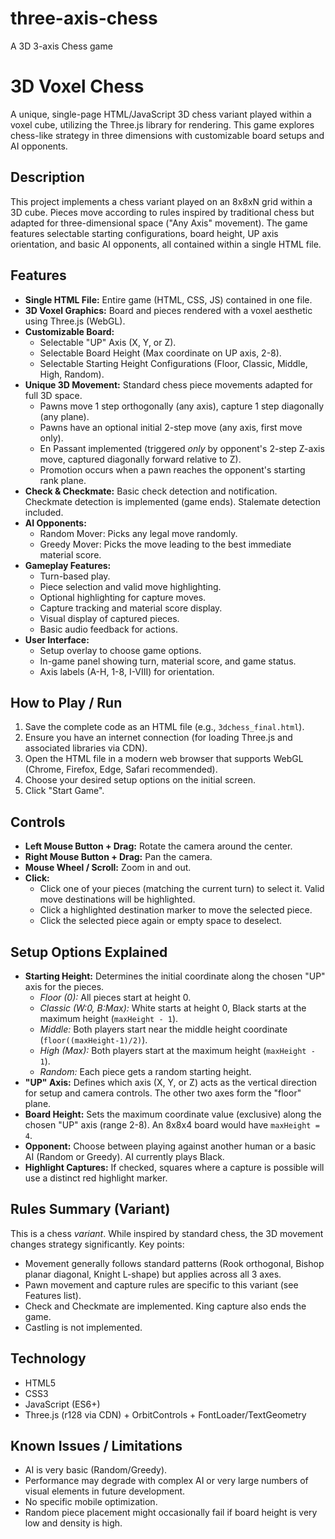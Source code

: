 # three-axis-chess
A 3D 3-axis Chess game

# 3D Voxel Chess

A unique, single-page HTML/JavaScript 3D chess variant played within a voxel cube, utilizing the Three.js library for rendering. This game explores chess-like strategy in three dimensions with customizable board setups and AI opponents.

## Description

This project implements a chess variant played on an 8x8xN grid within a 3D cube. Pieces move according to rules inspired by traditional chess but adapted for three-dimensional space ("Any Axis" movement). The game features selectable starting configurations, board height, UP axis orientation, and basic AI opponents, all contained within a single HTML file.

## Features

*   **Single HTML File:** Entire game (HTML, CSS, JS) contained in one file.
*   **3D Voxel Graphics:** Board and pieces rendered with a voxel aesthetic using Three.js (WebGL).
*   **Customizable Board:**
    *   Selectable "UP" Axis (X, Y, or Z).
    *   Selectable Board Height (Max coordinate on UP axis, 2-8).
    *   Selectable Starting Height Configurations (Floor, Classic, Middle, High, Random).
*   **Unique 3D Movement:** Standard chess piece movements adapted for full 3D space.
    *   Pawns move 1 step orthogonally (any axis), capture 1 step diagonally (any plane).
    *   Pawns have an optional initial 2-step move (any axis, first move only).
    *   En Passant implemented (triggered *only* by opponent's 2-step Z-axis move, captured diagonally forward relative to Z).
    *   Promotion occurs when a pawn reaches the opponent's starting rank plane.
*   **Check & Checkmate:** Basic check detection and notification. Checkmate detection is implemented (game ends). Stalemate detection included.
*   **AI Opponents:**
    *   Random Mover: Picks any legal move randomly.
    *   Greedy Mover: Picks the move leading to the best immediate material score.
*   **Gameplay Features:**
    *   Turn-based play.
    *   Piece selection and valid move highlighting.
    *   Optional highlighting for capture moves.
    *   Capture tracking and material score display.
    *   Visual display of captured pieces.
    *   Basic audio feedback for actions.
*   **User Interface:**
    *   Setup overlay to choose game options.
    *   In-game panel showing turn, material score, and game status.
    *   Axis labels (A-H, 1-8, I-VIII) for orientation.

## How to Play / Run

1.  Save the complete code as an HTML file (e.g., `3dchess_final.html`).
2.  Ensure you have an internet connection (for loading Three.js and associated libraries via CDN).
3.  Open the HTML file in a modern web browser that supports WebGL (Chrome, Firefox, Edge, Safari recommended).
4.  Choose your desired setup options on the initial screen.
5.  Click "Start Game".

## Controls

*   **Left Mouse Button + Drag:** Rotate the camera around the center.
*   **Right Mouse Button + Drag:** Pan the camera.
*   **Mouse Wheel / Scroll:** Zoom in and out.
*   **Click:**
    *   Click one of your pieces (matching the current turn) to select it. Valid move destinations will be highlighted.
    *   Click a highlighted destination marker to move the selected piece.
    *   Click the selected piece again or empty space to deselect.

## Setup Options Explained

*   **Starting Height:** Determines the initial coordinate along the chosen "UP" axis for the pieces.
    *   *Floor (0):* All pieces start at height 0.
    *   *Classic (W:0, B:Max):* White starts at height 0, Black starts at the maximum height (`maxHeight - 1`).
    *   *Middle:* Both players start near the middle height coordinate (`floor((maxHeight-1)/2)`).
    *   *High (Max):* Both players start at the maximum height (`maxHeight - 1`).
    *   *Random:* Each piece gets a random starting height.
*   **"UP" Axis:** Defines which axis (X, Y, or Z) acts as the vertical direction for setup and camera controls. The other two axes form the "floor" plane.
*   **Board Height:** Sets the maximum coordinate value (exclusive) along the chosen "UP" axis (range 2-8). An 8x8x4 board would have `maxHeight = 4`.
*   **Opponent:** Choose between playing against another human or a basic AI (Random or Greedy). AI currently plays Black.
*   **Highlight Captures:** If checked, squares where a capture is possible will use a distinct red highlight marker.

## Rules Summary (Variant)

This is a chess *variant*. While inspired by standard chess, the 3D movement changes strategy significantly. Key points:
*   Movement generally follows standard patterns (Rook orthogonal, Bishop planar diagonal, Knight L-shape) but applies across all 3 axes.
*   Pawn movement and capture rules are specific to this variant (see Features list).
*   Check and Checkmate are implemented. King capture also ends the game.
*   Castling is not implemented.

## Technology

*   HTML5
*   CSS3
*   JavaScript (ES6+)
*   Three.js (r128 via CDN) + OrbitControls + FontLoader/TextGeometry

## Known Issues / Limitations

*   AI is very basic (Random/Greedy).
*   Performance may degrade with complex AI or very large numbers of visual elements in future development.
*   No specific mobile optimization.
*   Random piece placement might occasionally fail if board height is very low and density is high.
